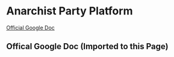 # Anarchist Party Platform

[Official Google Doc](https://docs.google.com/document/d/15pdzqBqEjHwSJTJAW5IywFPQjffCFR0GqsFC9h7ROjk/edit?usp=sharing)

## Offical Google Doc (Imported to this Page)

<script src="https://unpkg.com/import-doc/dist/import-doc/import-doc.js"></script><import-doc src="https://api.importdoc.com/document?id=0GohZI0DufuNaUsp1cFh"></import-doc>
